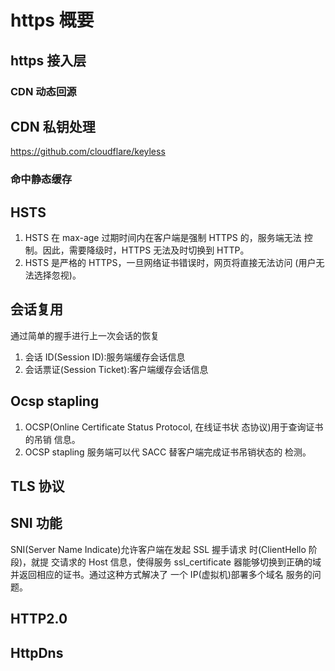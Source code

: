 # https 概要

## https 接入层

### CDN 动态回源

## CDN 私钥处理

https://github.com/cloudflare/keyless

### 命中静态缓存

## HSTS

1. HSTS 在 max-age 过期时间内在客户端是强制 HTTPS 的，服务端无法 控制。因此，需要降级时，HTTPS 无法及时切换到 HTTP。
2. HSTS 是严格的 HTTPS，一旦网络证书错误时，网页将直接无法访问 (用户无法选择忽视)。

## 会话复用

通过简单的握手进行上一次会话的恢复

1. 会话 ID(Session ID):服务端缓存会话信息
2. 会话票证(Session Ticket):客户端缓存会话信息

## Ocsp stapling

1. OCSP(Online Certificate Status Protocol, 在线证书状 态协议)用于查询证书的吊销 信息。
2. OCSP stapling 服务端可以代 SACC 替客户端完成证书吊销状态的 检测。

## TLS 协议

## SNI 功能

SNI(Server Name Indicate)允许客户端在发起 SSL 握手请求 时(ClientHello 阶段)，就提 交请求的 Host 信息，使得服务 ssl_certificate 器能够切换到正确的域并返回相应的证书。通过这种方式解决了 一个 IP(虚拟机)部署多个域名 服务的问题。

## HTTP2.0

## HttpDns
